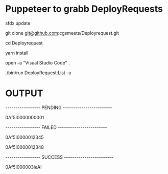 Puppeteer to grabb DeployRequests
=================================

sfdx update

git clone git@github.com:cgsmeets/Deployrequest.git

cd Deployrequest

yarn install

open -a "Visual Studio Code" .

./bin/run DeployRequest:List -u <your org> 

OUTPUT
======
----------------- PENDING ------------------------

0Af5I0000000001

----------------- FAILED ------------------------

0Af5I0000012345

0Af5I0000012348

----------------- SUCCESS ------------------------

0Af5I000003IeAI